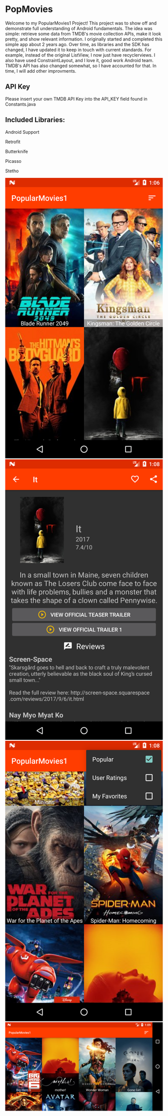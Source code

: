 # PopMovies
Welcome to my PopularMovies1 Project! This project was to show off and demonstrate full understanding of Android fundamentals. The idea was simple: retrieve some data from TMDB's movie collection APIs, make it look pretty, and show relevant information. I originally started and completed this simple app about 2 years ago. Over time, as libraries and the SDK has changed, I have updated it to keep in touch with current standards. For example, instead of the original ListView, I now just have recyclerviews. I also have used ConstraintLayout, and I love it, good work Android team. TMDB's API has also changed somewhat, so I have accounted for that. In time, I will add other improvments.

## API Key
Please insert your own TMDB API Key into the API_KEY field found in Constants.java

## Included Libraries:
Android Support 

Retrofit

Butterknife

Picasso 

Stetho

![screenshot](/popmovies_ss1.png?raw=true "Screenshot1")
![screenshot](/popmovies_ss2.png?raw=true "Screenshot2")
![screenshot](/popmovies_ss3.png?raw=true "Screenshot3")
![screenshot](/popmovies_ss4.png?raw=true "Screenshot4")
